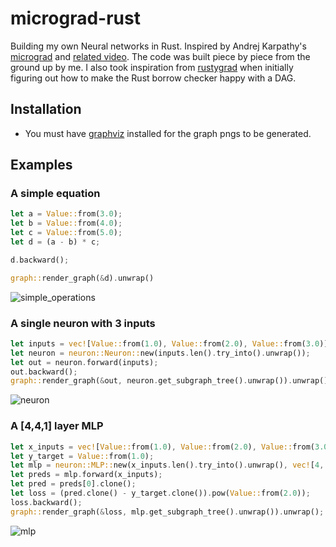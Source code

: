 # micrograd-rust
 
Building my own Neural networks in Rust. Inspired by Andrej Karpathy's [micrograd](https://github.com/karpathy/micrograd) and [related video](https://youtu.be/VMj-3S1tku0?si=0AJEx-81hEmTKzqf). The code was built piece by piece from the ground up by me. I also took inspiration from [rustygrad](https://github.com/Mathemmagician/rustygrad) when initially figuring out how to make the Rust borrow checker happy with a DAG.

## Installation
- You must have [graphviz](https://graphviz.org/download/) installed for the graph pngs to be generated.

## Examples

### A simple equation
```rust
let a = Value::from(3.0);
let b = Value::from(4.0);
let c = Value::from(5.0);
let d = (a - b) * c;

d.backward();

graph::render_graph(&d).unwrap()
```

![simple_operations](https://github.com/sloganking/micrograd-rust/assets/16965931/156dc734-3cdb-4869-9019-5ce252647154)

### A single neuron with 3 inputs

```rust
let inputs = vec![Value::from(1.0), Value::from(2.0), Value::from(3.0)];
let neuron = neuron::Neuron::new(inputs.len().try_into().unwrap());
let out = neuron.forward(inputs);
out.backward();
graph::render_graph(&out, neuron.get_subgraph_tree().unwrap()).unwrap();
```
![neuron](https://github.com/sloganking/micrograd-rust/assets/16965931/4d6f70fb-33f4-436b-8a20-8abb7af7b278)

### A [4,4,1] layer MLP
```rust
let x_inputs = vec![Value::from(1.0), Value::from(2.0), Value::from(3.0)];
let y_target = Value::from(1.0);
let mlp = neuron::MLP::new(x_inputs.len().try_into().unwrap(), vec![4, 4, 1]);
let preds = mlp.forward(x_inputs);
let pred = preds[0].clone();
let loss = (pred.clone() - y_target.clone()).pow(Value::from(2.0));
loss.backward();
graph::render_graph(&loss, mlp.get_subgraph_tree().unwrap()).unwrap();
```
![mlp](https://github.com/sloganking/micrograd-rust/assets/16965931/a642e9e9-e304-4fae-aea1-1ef2392962b7)
